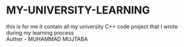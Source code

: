 # MY-UNIVERSITY-LEARNING
this is for me it contain all my university C++ code project that I wrote during my learning process
<br>
Auther - MUHAMMAD MUJTABA
